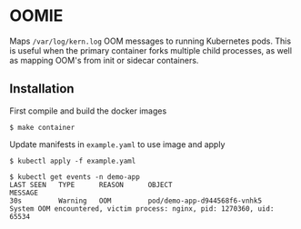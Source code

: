 # OOMIE

Maps `/var/log/kern.log` OOM messages to running Kubernetes pods. This is useful when the primary container forks multiple child processes, as well as mapping OOM's from init or sidecar containers.

## Installation

First compile and build the docker images

```
$ make container
```

Update manifests in `example.yaml` to use image and apply

```
$ kubectl apply -f example.yaml
```

```
$ kubectl get events -n demo-app
LAST SEEN   TYPE      REASON      OBJECT                         MESSAGE
30s         Warning   OOM         pod/demo-app-d944568f6-vnhk5   System OOM encountered, victim process: nginx, pid: 1270360, uid: 65534
```
